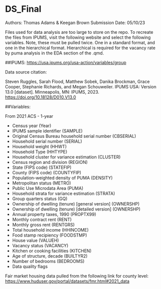 # DS_Final

Authors: Thomas Adams & Keegan Brown
Submission Date: 05/10/23



Files used for data analysis are too large to store on the repo. To recreate the files from IPUMS, visit the following website and select the following variables. Note, these must be pulled twice. One in a standard format, and one in the hierarchical format. Hierarchical is required for the vacancy rate by puma analysis in the EDA section of the .qmd. 

##IPUMS: https://usa.ipums.org/usa-action/variables/group

Data source citation: 

Steven Ruggles, Sarah Flood, Matthew Sobek, Danika Brockman, Grace Cooper,  Stephanie Richards, and Megan Schouweiler. IPUMS USA: Version 13.0 [dataset]. Minneapolis, MN: IPUMS, 2023. https://doi.org/10.18128/D010.V13.0

##Variables:

From 2021 ACS - 1-year

- Census year (Year)
- IPUMS sample identifier (SAMPLE)
- Original Census Bureau household serial number (CBSERIAL)
- Household serial number (SERIAL)
- Household weight (HHWT)
- Household Type (HHTYPE)
- Household cluster for variance estimation (CLUSTER)
- Census region and division (REGION)
- State (FIPS code) (STATEFIP) 
- County (FIPS code) (COUNTYFIP)
- Population-weighted density of PUMA (DENSITY)
- Metropolitan status (METRO)
- Public Use Microdata Area (PUMA)
- Household strata for variance estimation (STRATA)
- Group quarters status (GQ)
- Ownership of dwelling (tenure) [general version] (OWNERSHP)
- Ownership of dwelling (tenure) [detailed version] (OWNERSHP)
- Annual property taxes, 1990 (PROPTX99) 
- Monthly contract rent (RENT)
- Monthly gross rent (RENTGRS)
- Total household income (HHINCOME)
- Food stamp recipiency (FOODSTMP)
- House value (VALUEH)
- Vacancy status (VACANCY)
- Kitchen or cooking facilities (KITCHEN)
- Age of structure, decade (BUILTYR2)
- Number of bedrooms (BEDROOMS)
- Data quality flags


Fair market housing data pulled from the following link for county level: 
https://www.huduser.gov/portal/datasets/fmr.html#2021_data 






